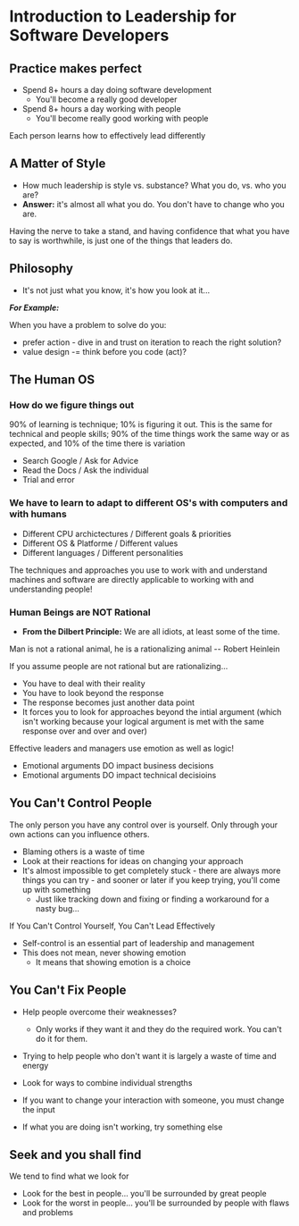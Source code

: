 # Introduction to Leadership for Software Developers

## Practice makes perfect

* Spend 8+ hours a day doing software development
    * You'll become a really good developer
* Spend 8+ hours a day working with people
    * You'll become really good working with people

<p class='tip'>Each person learns how to effectively lead differently</p>

## A Matter of Style

* How much leadership is style vs. substance? What you do, vs. who you are?
* **Answer:** it's almost all what you do. You don't have to change who you are.

Having the nerve to take a stand, and having confidence that what you have to say is worthwhile, is just one of the things that leaders do.

## Philosophy

* It's not just what you know, it's how you look at it...

**_For Example:_**

When you have a problem to solve do you:

* prefer action - dive in and trust on iteration to reach the right solution?
* value design -= think before you code (act)?

## The Human OS

### How do we figure things out

90% of learning is technique; 10% is figuring it out.  This is the same for technical and people skills; 90% of the time things work the same way or as expected, and 10% of the time there is variation

* Search Google / Ask for Advice
* Read the Docs / Ask the individual
* Trial and error

### We have to learn to adapt to different OS's with computers and with humans

* Different CPU archictectures / Different goals & priorities
* Different OS & Platforme / Different values
* Different languages / Different personalities

<p class='quote'>The techniques and approaches you use to work with and understand machines and software are directly applicable to working with and understanding people!</p>

### Human Beings are NOT Rational

* **From the Dilbert Principle:** We are all idiots, at least some of the time.

<p class='quote'>Man is not a rational animal, he is a rationalizing animal -- Robert Heinlein</p>

If you assume people are not rational but are rationalizing...

* You have to deal with their reality
* You have to look beyond the response
* The response becomes just another data point
* It forces you to look for approaches beyond the intial argument (which isn't working because your logical argument is met with the same response over and over and over)

<p class='tip'>Effective leaders and managers use emotion as well as logic!</p>

* Emotional arguments DO impact business decisions
* Emotional arguments DO impact technical decisioins

## You Can't Control People

<p class='tip'>The only person you have any control over is yourself.  Only through your own actions can you influence others.</p>

* Blaming others is a waste of time
* Look at their reactions for ideas on changing your approach
* It's almost impossible to get completely stuck - there are always more things you can try - and sooner or later if you keep trying, you'll come up with something
    * Just like tracking down and fixing or finding a workaround for a nasty bug...

<p class='tip'>If You Can't Control Yourself, You Can't Lead Effectively</p>

* Self-control is an essential part of leadership and management
* This does not mean, never showing emotion
    * It means that showing emotion is a choice

## You Can't Fix People

* Help people overcome their weaknesses?
    * Only works if they want it and they do the required work. You can't do it for them.
* Trying to help people who don't want it is largely a waste of time and energy
* Look for ways to combine individual strengths

* If you want to change your interaction with someone, you must change the input
* If what you are doing isn't working, try something else

## Seek and you shall find

<p class='tip'>We tend to find what we look for</p>

* Look for the best in people... you'll be surrounded by great people
* Look for the worst in people... you'll be surrounded by people with flaws and problems